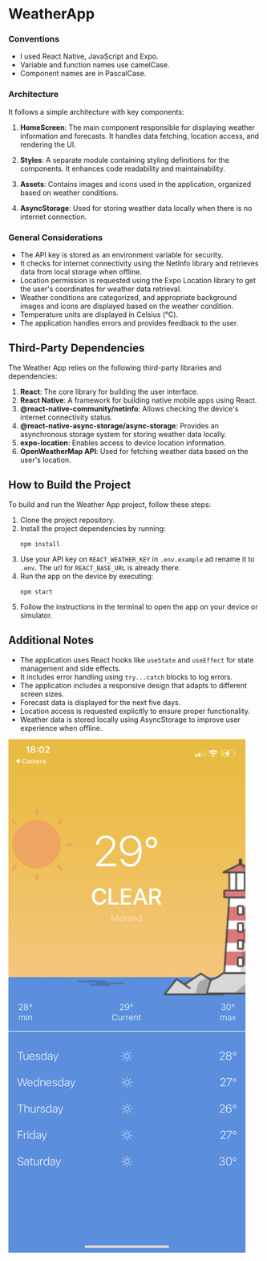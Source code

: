 # WeatherApp

### Conventions

- I used React Native, JavaScript and Expo.
- Variable and function names use camelCase.
- Component names are in PascalCase.

### Architecture

It follows a simple architecture with key components:

1. **HomeScreen**: The main component responsible for displaying weather information and forecasts. It handles data fetching, location access, and rendering the UI.

2. **Styles**: A separate module containing styling definitions for the components. It enhances code readability and maintainability.

3. **Assets**: Contains images and icons used in the application, organized based on weather conditions.

4. **AsyncStorage**: Used for storing weather data locally when there is no internet connection.

### General Considerations

- The API key is stored as an environment variable for security.
- It checks for internet connectivity using the NetInfo library and retrieves data from local storage when offline.
- Location permission is requested using the Expo Location library to get the user's coordinates for weather data retrieval.
- Weather conditions are categorized, and appropriate background images and icons are displayed based on the weather condition.
- Temperature units are displayed in Celsius (°C).
- The application handles errors and provides feedback to the user.

## Third-Party Dependencies

The Weather App relies on the following third-party libraries and dependencies:

1. **React**: The core library for building the user interface.
2. **React Native**: A framework for building native mobile apps using React.
3. **@react-native-community/netinfo**: Allows checking the device's internet connectivity status.
4. **@react-native-async-storage/async-storage**: Provides an asynchronous storage system for storing weather data locally.
5. **expo-location**: Enables access to device location information.
6. **OpenWeatherMap API**: Used for fetching weather data based on the user's location.

## How to Build the Project

To build and run the Weather App project, follow these steps:

1. Clone the project repository.
2. Install the project dependencies by running:
   ```
   npm install
   ```
3. Use your API key on `REACT_WEATHER_KEY` in `.env.example` ad rename it to `.env`. The url for `REACT_BASE_URL` is already there.
4. Run the app on the device by executing:
   ```
   npm start
   ```
5. Follow the instructions in the terminal to open the app on your device or simulator.

## Additional Notes

- The application uses React hooks like `useState` and `useEffect` for state management and side effects.
- It includes error handling using `try...catch` blocks to log errors.
- The application includes a responsive design that adapts to different screen sizes.
- Forecast data is displayed for the next five days.
- Location access is requested explicitly to ensure proper functionality.
- Weather data is stored locally using AsyncStorage to improve user experience when offline.

<img src="./assets/IMG_3970.png" alt="screnshot">
